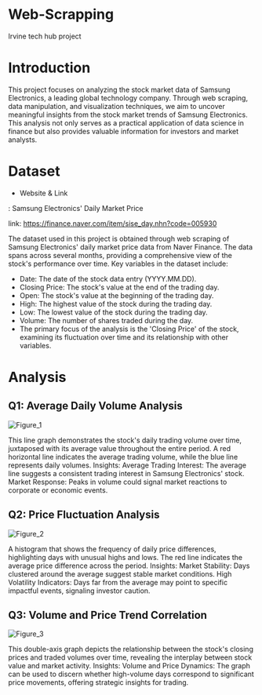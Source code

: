 # Web-Scrapping
Irvine tech hub project

# Introduction

This project focuses on analyzing the stock market data of Samsung Electronics, a leading global technology company. Through web scraping, data manipulation, and visualization techniques, we aim to uncover meaningful insights from the stock market trends of Samsung Electronics. This analysis not only serves as a practical application of data science in finance but also provides valuable information for investors and market analysts.


# Dataset
- Website & Link
  
: Samsung Electronics' Daily Market Price

link: <https://finance.naver.com/item/sise_day.nhn?code=005930>

The dataset used in this project is obtained through web scraping of Samsung Electronics' daily market price data from Naver Finance. The data spans across several months, providing a comprehensive view of the stock's performance over time. Key variables in the dataset include:

- Date: The date of the stock data entry (YYYY.MM.DD).
- Closing Price: The stock's value at the end of the trading day.
- Open: The stock's value at the beginning of the trading day.
- High: The highest value of the stock during the trading day.
- Low: The lowest value of the stock during the trading day.
- Volume: The number of shares traded during the day.
- The primary focus of the analysis is the 'Closing Price' of the stock, examining its fluctuation over time and its relationship with other variables.

# Analysis
## Q1: Average Daily Volume Analysis

![Figure_1](https://github.com/jione-park/Web-Scrapping/assets/105265104/11ec6261-dfe3-404c-9b96-d83b24162b13)

This line graph demonstrates the stock's daily trading volume over time, juxtaposed with its average value throughout the entire period. A red horizontal line indicates the average trading volume, while the blue line represents daily volumes.
Insights:
Average Trading Interest: The average line suggests a consistent trading interest in Samsung Electronics' stock.
Market Response: Peaks in volume could signal market reactions to corporate or economic events.

## Q2: Price Fluctuation Analysis

![Figure_2](https://github.com/jione-park/Web-Scrapping/assets/105265104/8bc6fc69-f476-4e04-b2b3-895b010fc831)

A histogram that shows the frequency of daily price differences, highlighting days with unusual highs and lows. The red line indicates the average price difference across the period.
Insights:
Market Stability: Days clustered around the average suggest stable market conditions.
High Volatility Indicators: Days far from the average may point to specific impactful events, signaling investor caution.

## Q3: Volume and Price Trend Correlation

![Figure_3](https://github.com/jione-park/Web-Scrapping/assets/105265104/94224e71-c9fd-4d4c-8f36-b61a91ac7228)

This double-axis graph depicts the relationship between the stock's closing prices and traded volumes over time, revealing the interplay between stock value and market activity.
Insights:
Volume and Price Dynamics: The graph can be used to discern whether high-volume days correspond to significant price movements, offering strategic insights for trading.

